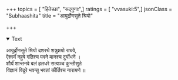 +++
topics = [ "हितेच्छा", "सद्गुणाः",]
ratings = [ "vvasuki:5",]
jsonClass = "Subhaashita"
title = "आयुर्द्रोणसुते श्रियो"

+++

<details open><summary>Text</summary>

आयुर्द्रोणसुते श्रियो दशरथे    शत्रुक्षयो राघवे,  
ऐश्वर्यंं नहुषे गतिश्च पवने   मानश्च दुर्योधने ।  
शौर्यंं शान्तनवे बलं हलधरे सत्यञ्च कुन्तीसुते   
विज्ञानं विदुरे भवन्तु भवतां    कीर्तिश्च नारायणे ॥
</details>
